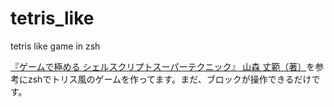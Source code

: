 # tetris_like
tetris like game in zsh

[『ゲームで極める シェルスクリプトスーパーテクニック』 山森 丈範（著）](https://www.amazon.co.jp/gp/product/4774132020)を参考にzshでトリス風のゲームを作ってます。まだ、ブロックが操作できるだけです。
